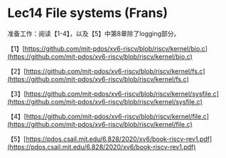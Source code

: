 # Lec14 File systems \(Frans\)

准备工作：阅读【1-4】，以及【5】中第8章除了logging部分。

【1】[https://github.com/mit-pdos/xv6-riscv/blob/riscv/kernel/bio.c](https://github.com/mit-pdos/xv6-riscv/blob/riscv/kernel/bio.c)

【2】[https://github.com/mit-pdos/xv6-riscv/blob/riscv/kernel/fs.c](https://github.com/mit-pdos/xv6-riscv/blob/riscv/kernel/fs.c)

【3】[https://github.com/mit-pdos/xv6-riscv/blob/riscv/kernel/sysfile.c](https://github.com/mit-pdos/xv6-riscv/blob/riscv/kernel/sysfile.c)

【4】[https://github.com/mit-pdos/xv6-riscv/blob/riscv/kernel/file.c](https://github.com/mit-pdos/xv6-riscv/blob/riscv/kernel/file.c)

【5】[https://pdos.csail.mit.edu/6.828/2020/xv6/book-riscv-rev1.pdf](https://pdos.csail.mit.edu/6.828/2020/xv6/book-riscv-rev1.pdf)

